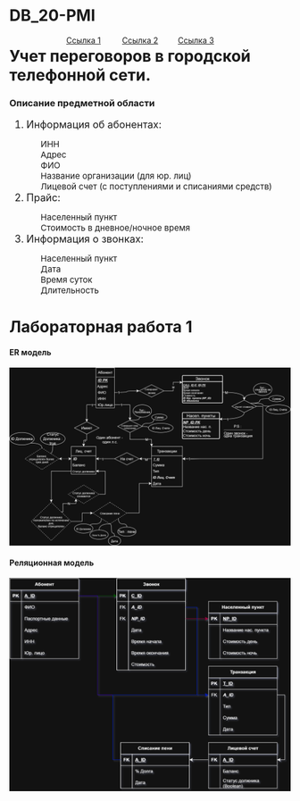 # DB_20-PMI
<a href="#" style="width: 100px; position: absolute; left: 50%; transform: translateX(-150px);">Ссылка 1</a>
<a href="#" style="width: 100px; position: absolute; left: 50%; transform: translateX(-50px);">Ссылка 2</a>
<a href="#" style="width: 100px; position: absolute; left: 50%; transform: translateX(50px);">Ссылка 3</a>
<h1> Учет переговоров в городской телефонной сети. </h1>
<h3>Описание предметной области </h3>

<ol style="font-size: 18px;">
<li>Информация об абонентах:</li>
    <ul style="font-size: 15px; list-style-type: none;">
        <li>ИНН</li> 
        <li>Адрес</li> 
        <li>ФИО</li>
        <li>Название организации (для юр. лиц)</li>
        <li>Лицевой счет (с поступлениями и списаниями средств)</li>
    </ul>
<li>Прайс:</li>
    <ul style="font-size: 15px; list-style-type: none;"> 
        <li>Населенный пункт</li> 
        <li>Стоимость в дневное/ночное время</li> 
    </ul>
<li>Информация о звонках:</li> 
    <ul style="font-size: 15px; list-style-type: none;">
        <li>Населенный пункт</li> 
        <li>Дата</li> 
        <li>Время суток</li> 
        <li>Длительность</li>
    </ul>
</ol>

<h1>Лабораторная работа 1</h1>
<h4>ER модель</h4>
<img alt="Лабораторная 1.1" src="https://github.com/qa1etix/DB_20-PMI/blob/main/img/1.1.png">
<h4>Реляционная модель</h4>
<img alt="Лабораторная 1.2" src="https://github.com/qa1etix/DB_20-PMI/blob/main/img/1.2.png?raw=true">